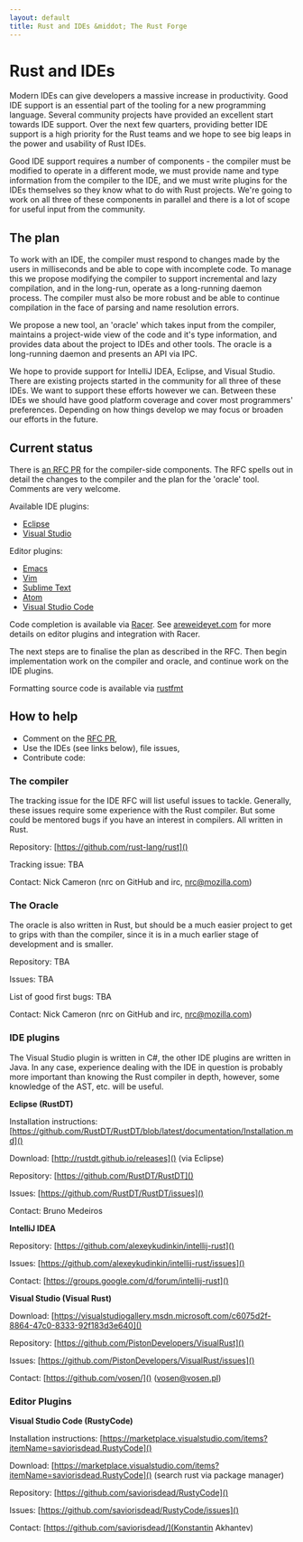 ```yaml
---
layout: default
title: Rust and IDEs &middot; The Rust Forge
---
```


# Rust and IDEs

Modern IDEs can give developers a massive increase in
productivity. Good IDE support is an essential part of the tooling for
a new programming language. Several community projects have provided
an excellent start towards IDE support. Over the next few quarters,
providing better IDE support is a high priority for the Rust teams and
we hope to see big leaps in the power and usability of Rust IDEs.

Good IDE support requires a number of components - the compiler must
be modified to operate in a different mode, we must provide name and
type information from the compiler to the IDE, and we must write
plugins for the IDEs themselves so they know what to do with Rust
projects. We're going to work on all three of these components in
parallel and there is a lot of scope for useful input from the
community.


<a id="plan"></a>
## The plan

To work with an IDE, the compiler must respond to changes made by the
users in milliseconds and be able to cope with incomplete code. To
manage this we propose modifying the compiler to support incremental
and lazy compilation, and in the long-run, operate as a long-running
daemon process. The compiler must also be more robust and be able to
continue compilation in the face of parsing and name resolution
errors.

We propose a new tool, an 'oracle' which takes input from the
compiler, maintains a project-wide view of the code and it's type
information, and provides data about the project to IDEs and other
tools. The oracle is a long-running daemon and presents an API via
IPC.

We hope to provide support for IntelliJ IDEA, Eclipse, and Visual
Studio. There are existing projects started in the community for all
three of these IDEs. We want to support these efforts however we
can. Between these IDEs we should have good platform coverage and
cover most programmers' preferences. Depending on how things develop
we may focus or broaden our efforts in the future.


<a id="status"></a>
## Current status

There is [an RFC PR](https://github.com/rust-lang/rfcs/pull/1317) for
the compiler-side components. The RFC spells out in detail the changes
to the compiler and the plan for the 'oracle' tool. Comments are very
welcome.

Available IDE plugins:

* [Eclipse](https://github.com/RustDT/RustDT)
* [Visual Studio](https://github.com/PistonDevelopers/VisualRust)

Editor plugins:

* [Emacs](https://github.com/rust-lang/rust-mode)
* [Vim](https://github.com/rust-lang/rust.vim)
* [Sublime Text](https://packagecontrol.io/packages/Rust)
* [Atom](https://atom.io/packages/language-rust)
* [Visual Studio Code](https://marketplace.visualstudio.com/items?itemName=saviorisdead.RustyCode)

Code completion is available via
[Racer](https://github.com/phildawes/racer).  See
[areweideyet.com](http://areweideyet.com/) for more details on editor
plugins and integration with Racer.

The next steps are to finalise the plan as described in the RFC. Then
begin implementation work on the compiler and oracle, and continue
work on the IDE plugins.

Formatting source code is available via
[rustfmt](https://github.com/rust-lang-nursery/rustfmt)

<a id="help"></a>
## How to help

* Comment on the [RFC PR](https://github.com/rust-lang/rfcs/pull/1317),
* Use the IDEs (see links below), file issues,
* Contribute code:

### The compiler

The tracking issue for the IDE RFC will list useful issues to
tackle. Generally, these issues require some experience with the Rust
compiler. But some could be mentored bugs if you have an interest in
compilers. All written in Rust.

Repository: [https://github.com/rust-lang/rust]()

Tracking issue: TBA

Contact: Nick Cameron (nrc on GitHub and irc, nrc@mozilla.com)

### The Oracle

The oracle is also written in Rust, but should be a much easier project to get to grips with than the compiler, since it is in a much earlier stage of development and is smaller.

Repository: TBA

Issues: TBA

List of good first bugs: TBA

Contact: Nick Cameron (nrc on GitHub and irc, nrc@mozilla.com)

### IDE plugins

The Visual Studio plugin is written in C#, the other IDE plugins are written in Java. In any case, experience dealing with the IDE in question is probably more important than knowing the Rust compiler in depth, however, some knowledge of the AST, etc. will be useful.

**Eclipse (RustDT)**

Installation instructions: [https://github.com/RustDT/RustDT/blob/latest/documentation/Installation.md]()

Download: [http://rustdt.github.io/releases]() (via Eclipse)

Repository: [https://github.com/RustDT/RustDT]()

Issues: [https://github.com/RustDT/RustDT/issues]()

Contact: Bruno Medeiros

**IntelliJ IDEA**

Repository: [https://github.com/alexeykudinkin/intellij-rust]()

Issues: [https://github.com/alexeykudinkin/intellij-rust/issues]()

Contact: [https://groups.google.com/d/forum/intellij-rust]()

**Visual Studio (Visual Rust)**

Download: [https://visualstudiogallery.msdn.microsoft.com/c6075d2f-8864-47c0-8333-92f183d3e640]()

Repository: [https://github.com/PistonDevelopers/VisualRust]()

Issues: [https://github.com/PistonDevelopers/VisualRust/issues]()

Contact: [https://github.com/vosen/]() (vosen@vosen.pl)

### Editor Plugins

**Visual Studio Code (RustyCode)**

Installation instructions: [https://marketplace.visualstudio.com/items?itemName=saviorisdead.RustyCode]()

Download: [https://marketplace.visualstudio.com/items?itemName=saviorisdead.RustyCode]() (search rust via package manager)

Repository: [https://github.com/saviorisdead/RustyCode]()

Issues: [https://github.com/saviorisdead/RustyCode/issues]()

Contact: [https://github.com/saviorisdead/](Konstantin Akhantev)

